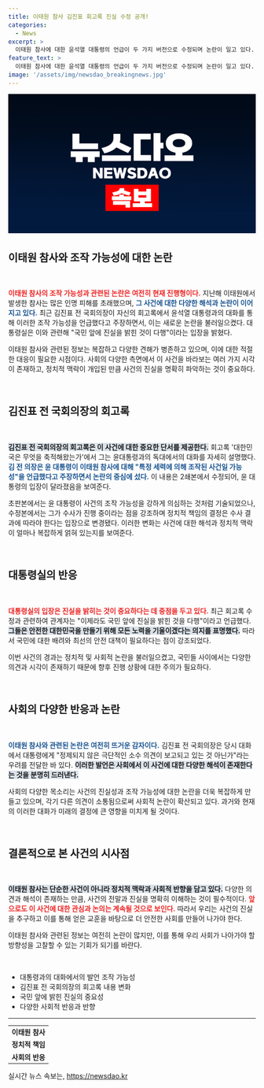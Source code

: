 ```yaml
---
title: 이태원 참사 김진표 회고록 진실 수정 공개!
categories:
  - News
excerpt: >
  이태원 참사에 대한 윤석열 대통령의 언급이 두 가지 버전으로 수정되며 논란이 일고 있다. 김진표 전 의장은 회고록 수정본에서 윤 대통령의 조작 가능성 발언을 뉘앙스를 달리해 표현했으며, 대통령실은 진실이 밝혀진 것에 안도감을 표명했다.
feature_text: >
  이태원 참사에 대한 윤석열 대통령의 언급이 두 가지 버전으로 수정되며 논란이 일고 있다. 김진표 전 의장은 회고록 수정본에서 윤 대통령의 조작 가능성 발언을 뉘앙스를 달리해 표현했으며, 대통령실은 진실이 밝혀진 것에 안도감을 표명했다.
image: '/assets/img/newsdao_breakingnews.jpg'
---
```


<p><img src="/assets/img/newsdao_breakingnews.jpg" alt="firstkoreanews 속보" /></p>

<h2 data-ke-size="size26">이태원 참사와 조작 가능성에 대한 논란</h2>

<p data-ke-size="size16">&nbsp;</p>

<p><b><span style="color: #ee2323;">이태원 참사의 조작 가능성과 관련된 논란은 여전히 현재 진행형이다.</span></b> 지난해 이태원에서 발생한 참사는 많은 인명 피해를 초래했으며, <b><span style="color: #1a5490;">그 사건에 대한 다양한 해석과 논란이 이어지고 있다.</span></b> 최근 김진표 전 국회의장이 자신의 회고록에서 윤석열 대통령과의 대화를 통해 이러한 조작 가능성을 언급했다고 주장하면서, 이는 새로운 논란을 불러일으켰다. 대통령실은 이와 관련해 "국민 앞에 진실을 밝힌 것이 다행"이라는 입장을 밝혔다. </p>

<p>이태원 참사와 관련된 정보는 복잡하고 다양한 견해가 병존하고 있으며, 이에 대한 적절한 대응이 필요한 시점이다. 사회의 다양한 측면에서 이 사건을 바라보는 여러 가지 시각이 존재하고, 정치적 맥락이 개입된 만큼 사건의 진실을 명확히 파악하는 것이 중요하다. </p>

<p data-ke-size="size16">&nbsp;</p>

<h2 data-ke-size="size26">김진표 전 국회의장의 회고록</h2>

<p data-ke-size="size16">&nbsp;</p>

<p><b><span style="background-color: #21538527;">김진표 전 국회의장의 회고록은 이 사건에 대한 중요한 단서를 제공한다.</span></b> 회고록 '대한민국은 무엇을 축적해왔는가'에서 그는 윤대통령과의 독대에서의 대화를 자세히 설명했다. <b><span style="color: #1a5490;">김 전 의장은 윤 대통령이 이태원 참사에 대해 "특정 세력에 의해 조작된 사건일 가능성"을 언급했다고 주장하면서 논란의 중심에 섰다.</span></b> 이 내용은 2쇄본에서 수정되어, 윤 대통령의 입장이 달라졌음을 보여준다. </p>

<p>초판본에서는 윤 대통령이 사건의 조작 가능성을 강하게 의심하는 것처럼 기술되었으나, 수정본에서는 그가 수사가 진행 중이라는 점을 강조하며 정치적 책임의 결정은 수사 결과에 따라야 한다는 입장으로 변경됐다. 이러한 변화는 사건에 대한 해석과 정치적 맥락이 얼마나 복잡하게 얽혀 있는지를 보여준다. </p>

<p data-ke-size="size16">&nbsp;</p>

<h2 data-ke-size="size26">대통령실의 반응</h2>

<p data-ke-size="size16">&nbsp;</p>

<p><b><span style="color: #ee2323;">대통령실의 입장은 진실을 밝히는 것이 중요하다는 데 중점을 두고 있다.</span></b> 최근 회고록 수정과 관련하여 관계자는 "이제라도 국민 앞에 진실을 밝힌 것을 다행"이라고 언급했다. <b><span style="background-color: #21538527;">그들은 안전한 대한민국을 만들기 위해 모든 노력을 기울이겠다는 의지를 표명했다.</span></b> 따라서 국민에 대한 배려와 최선의 안전 대책이 필요하다는 점이 강조되었다. </p>

<p>이번 사건의 경과는 정치적 및 사회적 논란을 불러일으켰고, 국민들 사이에서는 다양한 의견과 시각이 존재하기 때문에 향후 진행 상황에 대한 주의가 필요하다. </p>

<p data-ke-size="size16">&nbsp;</p>

<h2 data-ke-size="size26">사회의 다양한 반응과 논란</h2>

<p data-ke-size="size16">&nbsp;</p>

<p><b><span style="color: #1a5490;">이태원 참사와 관련된 논란은 여전히 뜨거운 감자이다.</span></b> 김진표 전 국회의장은 당시 대화에서 대통령에게 "정제되지 않은 극단적인 소수 의견이 보고되고 있는 것 아닌가"라는 우려를 전달한 바 있다. <b><span style="background-color: #21538527;">이러한 발언은 사회에서 이 사건에 대한 다양한 해석이 존재한다는 것을 분명히 드러낸다.</span></b> </p>

<p>사회의 다양한 목소리는 사건의 진실성과 조작 가능성에 대한 논란을 더욱 복잡하게 만들고 있으며, 각기 다른 의견이 소통됨으로써 사회적 논란이 확산되고 있다. 과거와 현재의 이러한 대화가 미래의 결정에 큰 영향을 미치게 될 것이다. </p>

<p data-ke-size="size16">&nbsp;</p>

<h2 data-ke-size="size26">결론적으로 본 사건의 시사점</h2>

<p data-ke-size="size16">&nbsp;</p>

<p><b><span style="background-color: #21538527;">이태원 참사는 단순한 사건이 아니라 정치적 맥락과 사회적 반향을 담고 있다.</span></b> 다양한 의견과 해석이 존재하는 만큼, 사건의 전말과 진실을 명확히 이해하는 것이 필수적이다. <b><span style="color: #ee2323;">앞으로도 이 사건에 대한 관심과 논의는 계속될 것으로 보인다.</span></b> 따라서 우리는 사건의 진실을 추구하고 이를 통해 얻은 교훈을 바탕으로 더 안전한 사회를 만들어 나가야 한다. </p>

<p>이태원 참사와 관련된 정보는 여전히 논란이 많지만, 이를 통해 우리 사회가 나아가야 할 방향성을 고찰할 수 있는 기회가 되기를 바란다. </p>

<p data-ke-size="size16">&nbsp;</p>

<ul>
    <li>대통령과의 대화에서의 발언 조작 가능성</li>
    <li>김진표 전 국회의장의 회고록 내용 변화</li>
    <li>국민 앞에 밝힌 진실의 중요성</li>
    <li>다양한 사회적 반응과 반향</li>
</ul>

<hr>

<table style="width:100%">
  <tr>
    <td style="text-align: center; height: 17px;"><b>이태원 참사</b></td>
  </tr>
  <tr>
    <td style="text-align: center; height: 17px;"><b>정치적 책임</b></td>
  </tr>
  <tr>
    <td style="text-align: center; height: 17px;"><b>사회의 반응</b></td>
  </tr>
</table>
실시간 뉴스 속보는, <a href="https://newsdao.kr" rel="dofollow">https://newsdao.kr</a>


